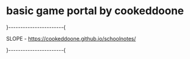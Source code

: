 # basic game portal by cookeddoone

}-----------------------{

SLOPE - https://cookeddoone.github.io/schoolnotes/

}-----------------------{
